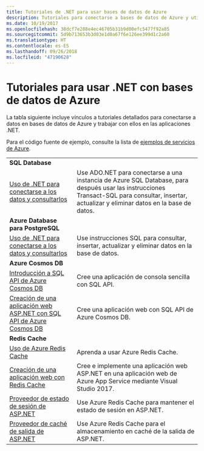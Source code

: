 ```yaml
---
title: Tutoriales de .NET para usar bases de datos de Azure
description: Tutoriales para conectarse a bases de datos de Azure y utilizarlas en las aplicaciones .NET.
ms.date: 10/19/2017
ms.openlocfilehash: 38dcf7e288e4ec46705b31b9d00efc5477f92a85
ms.sourcegitcommit: 5d9b713653b3d03e1d0a67f6e126ee399d1c2a60
ms.translationtype: HT
ms.contentlocale: es-ES
ms.lasthandoff: 09/26/2018
ms.locfileid: "47190628"
---
```

# <a name="tutorials-for-using-net-with-azure-databases"></a>Tutoriales para usar .NET con bases de datos de Azure

La tabla siguiente incluye vínculos a tutoriales detallados para conectarse a datos en bases de datos de Azure y trabajar con ellos en las aplicaciones .NET.

Para el código fuente de ejemplo, consulte la lista de [ejemplos de servicios de Azure](https://azure.microsoft.com/resources/samples/?platform=dotnet).

| | |
|---|---|
| **SQL Database** ||
| [Uso de .NET para conectarse a los datos y consultarlos][1] | Use ADO.NET para conectarse a una instancia de Azure SQL Database, para después usar las instrucciones Transact-SQL para consultar, insertar, actualizar y eliminar datos en la base de datos. | 
| **Azure Database para PostgreSQL** ||
| [Uso de .NET para conectarse a los datos y consultarlos][2] | Use instrucciones SQL para consultar, insertar, actualizar y eliminar datos en la base de datos. | 
| **Azure Cosmos DB** ||
| [Introducción a SQL API de Azure Cosmos DB][4] | Cree una aplicación de consola sencilla con SQL API. | 
| [Creación de una aplicación web ASP.NET con SQL API de Azure Cosmos DB][3] | Cree una aplicación web con SQL API de Azure Cosmos DB. | 
| **Redis Cache** | |
| [Uso de Azure Redis Cache][6] | Aprenda a usar Azure Redis Cache. |
| [Creación de una aplicación web con Redis Cache][5] | Cree e implemente una aplicación web ASP.NET en una aplicación web de Azure App Service mediante Visual Studio 2017.  | 
| [Proveedor de estado de sesión de ASP.NET][7] | Use Azure Redis Cache para mantener el estado de sesión en ASP.NET.  | 
| [Proveedor de caché de salida de ASP.NET][8] | Use Azure Redis Cache para el almacenamiento en caché de la salida de ASP.NET.  | 
 

[1]: /azure/sql-database/sql-database-connect-query-dotnet
[2]: /azure/postgresql/connect-csharp
[3]: /azure/cosmos-db/sql-api-dotnet-application
[4]: /azure/cosmos-db/sql-api-get-started
[5]: /azure/redis-cache/cache-web-app-howto
[6]: /azure/redis-cache/cache-dotnet-how-to-use-azure-redis-cache
[7]: /azure/redis-cache/cache-aspnet-session-state-provider
[8]: /azure/redis-cache/cache-aspnet-output-cache-provider
